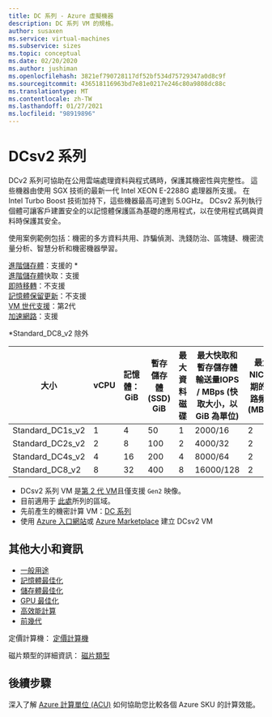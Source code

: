 ```yaml
---
title: DC 系列 - Azure 虛擬機器
description: DC 系列 VM 的規格。
author: susaxen
ms.service: virtual-machines
ms.subservice: sizes
ms.topic: conceptual
ms.date: 02/20/2020
ms.author: jushiman
ms.openlocfilehash: 3821ef790728117df52bf534d75729347a0d8c9f
ms.sourcegitcommit: 436518116963bd7e81e0217e246c80a9808dc88c
ms.translationtype: MT
ms.contentlocale: zh-TW
ms.lasthandoff: 01/27/2021
ms.locfileid: "98919896"
---
```

# <a name="dcsv2-series"></a>DCsv2 系列


DCv2 系列可協助在公用雲端處理資料與程式碼時，保護其機密性與完整性。 這些機器由使用 SGX 技術的最新一代 Intel XEON E-2288G 處理器所支援。 在 Intel Turbo Boost 技術加持下，這些機器最高可達到 5.0GHz。 DCsv2 系列執行個體可讓客戶建置安全的以記憶體保護區為基礎的應用程式，以在使用程式碼與資料時保護其安全。

使用案例範例包括：機密的多方資料共用、詐騙偵測、洗錢防治、區塊鏈、機密流量分析、智慧分析和機密機器學習。

[進階儲存體](premium-storage-performance.md)：支援的 *<br>
[進階儲存體](premium-storage-performance.md)快取：支援<br>
[即時移轉](maintenance-and-updates.md)：不支援<br>
[記憶體保留更新](maintenance-and-updates.md)：不支援<br>
[VM 世代支援](generation-2.md)：第2代<br>
[加速網路](../virtual-network/create-vm-accelerated-networking-cli.md)：支援<br>

*Standard_DC8_v2 除外

| 大小             | vCPU | 記憶體：GiB | 暫存儲存體 (SSD) GiB | 最大資料磁碟 | 最大快取和暫存儲存體輸送量IOPS / MBps (快取大小，以 GiB 為單位) | 最大 NIC/預期的網路頻寬 (MBps) | EPC 記憶體 (MiB) |
|------------------|------|-------------|------------------------|----------------|-------------------------------------------------------------------------|----------------------------------------------|---------------------|
| Standard_DC1s_v2 | 1    | 4           | 50                     | 1              | 2000/16                                                                                               | 2   | 28                                      |
| Standard_DC2s_v2 | 2    | 8           | 100                    | 2              | 4000/32                                                                                               | 2  | 56                                          |
| Standard_DC4s_v2 | 4    | 16          | 200                    | 4              | 8000/64                                                                                               | 2  | 112                                          |
| Standard_DC8_v2  | 8   | 32          | 400                    | 8              | 16000/128                                                                                         | 2   | 168                                         |

- DCsv2 系列 VM 是[第 2 代 VM](./generation-2.md#creating-a-generation-2-vm)且僅支援 `Gen2` 映像。
- 目前適用于 [此處](https://azure.microsoft.com/global-infrastructure/services/?products=virtual-machines&regions=all)所列的區域。
- 先前產生的機密計算 VM：[DC 系列](sizes-previous-gen.md#preview-dc-series)
- 使用 [Azure 入口網站](./linux/quick-create-portal.md)或 [Azure Marketplace](https://azuremarketplace.microsoft.com/marketplace/apps/microsoft-azure-compute.acc-virtual-machine-v2?tab=overview) 建立 DCsv2 VM



## <a name="other-sizes-and-information"></a>其他大小和資訊

- [一般用途](sizes-general.md)
- [記憶體最佳化](sizes-memory.md)
- [儲存體最佳化](sizes-storage.md)
- [GPU 最佳化](sizes-gpu.md)
- [高效能計算](sizes-hpc.md)
- [前幾代](sizes-previous-gen.md)

定價計算機： [定價計算機](https://azure.microsoft.com/pricing/calculator/)

磁片類型的詳細資訊： [磁片類型](./disks-types.md#ultra-disk)

## <a name="next-steps"></a>後續步驟

深入了解 [Azure 計算單位 (ACU)](acu.md) 如何協助您比較各個 Azure SKU 的計算效能。

